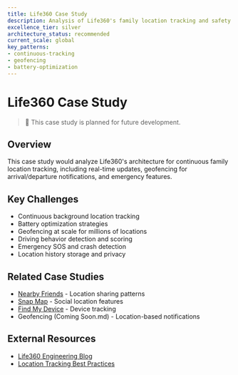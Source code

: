 ```yaml
---
title: Life360 Case Study
description: Analysis of Life360's family location tracking and safety platform
excellence_tier: silver
architecture_status: recommended
current_scale: global
key_patterns:
- continuous-tracking
- geofencing
- battery-optimization
---
```


# Life360 Case Study

> 🚧 This case study is planned for future development.

## Overview
This case study would analyze Life360's architecture for continuous family location tracking, including real-time updates, geofencing for arrival/departure notifications, and emergency features.

## Key Challenges
- Continuous background location tracking
- Battery optimization strategies
- Geofencing at scale for millions of locations
- Driving behavior detection and scoring
- Emergency SOS and crash detection
- Location history storage and privacy

## Related Case Studies
- [Nearby Friends](../nearby-friends.md) - Location sharing patterns
- [Snap Map](../snap-map.md) - Social location features
- [Find My Device](../find-my-device.md) - Device tracking
- Geofencing (Coming Soon.md) - Location-based notifications

## External Resources
- [Life360 Engineering Blog](https://life360.engineering/)
- [Location Tracking Best Practices](https://www.life360.com/privacy-policy/)